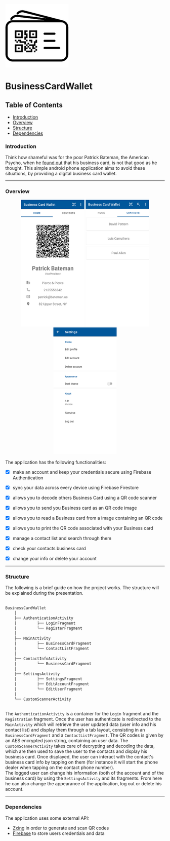 <img src="/app/src/main/res/drawable/app_logo.png"  width="200" height="200"  />

# BusinessCardWallet

## Table of Contents

- [Introduction](#introduction)
- [Overview](#overview)
- [Structure](#structure)
- [Dependencies](#dependencies)


### Introduction

Think how shameful was for the poor Patrick Bateman, the American Psycho, when he [found out](https://www.youtube.com/watch?v=cISYzA36-ZY) that his
business card, is not that good as he thought. This simple android phone application aims to avoid these situations, by providing a digital business card wallet.

---

### Overview

<div align="center" >
<img src="/Screenshots/Home.png"  width="200" height="400" />

<img src="/Screenshots/ContactList.png"  width="200" height="400"  />

<img src="/Screenshots/Settings.png"   width="200" height="400" />
</div>  

The application has the following functionalities:

- [x] make an account and keep your credentials secure using Firebase Authentication
- [x] sync your data across every device using Firebase Firestore
- [x] allows you to decode others Business Card using a QR code scanner
- [x] allows you to send you Business card as an QR code image
- [x] allows you to read a Business card from a image containing an QR code
- [x] allows you to print the QR code associated with your Business card
- [x] manage a contact list and search through them
- [x] check your contacts business card 
- [x] change your info or delete your account


---


### Structure

The following is a brief guide on how the project works. The structure will be explained during the presentation.
```

BusinessCardWallet
    │    
    ├── AuthenticationActivity
    |         ├── LoginFragment
    |         └── RegisterFragment
    │   
    ├── MainActivity
    |         ├── BusinessCardFragment
    |         └── ContactListFragment
    │  
    ├── ContactInfoActivity  
    |         └── BusinessCardFragment
    │    
    ├── SettingsActivity
    |         ├── SettingsFragment
    |         ├── EditAccountFragment
    |         └── EditUserFragment
    |
    └── CustomScannerActivity
    
 ```

The `AuthenticationActivity` is a container for the `Login` fragment and the `Registration` fragment.
Once the user has authenticate is redirected to the `MainActivity` which will retrieve the user updated data (user info and his contact list) and display them
through a tab layout, consisting in an `BusinessCardFragment` and a `ContactListFragment`. 
The QR codes is given by an AES encrypted json string, containing an user data. The `CustomScannerActivity` takes care of decrypting and 
decoding the data, which are then used to save the user to the contacts and display his business card. Once displayed, the user can interact with the
contact's business card info by tapping on them (for instance it will start the phone dealer when tapping on the contact phone number).   
The logged user can change his information (both of the account and of the business card) by using the `SettingsActivity` and its fragments.
From here he can also change the appearance of the application, log out or delete his account.

---


### Dependencies

The application uses some external API:
- [Zxing](https://github.com/journeyapps/zxing-android-embedded) in order to generate and scan QR codes
- [Firebase](https://firebase.google.com/) to store users credentials and data
